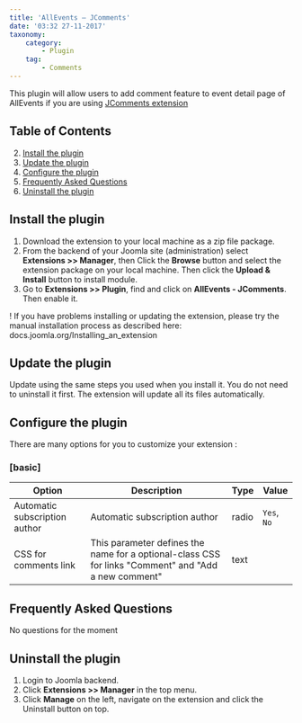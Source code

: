 ```yaml
---
title: 'AllEvents – JComments'
date: '03:32 27-11-2017'
taxonomy:
    category:
        - Plugin
    tag:
        - Comments
---
```


This plugin will allow users to add comment feature to event detail page of AllEvents if you are using [JComments extension](http://extensions.joomla.org/extensions/contacts-and-feedback/articles-comments/9985)

## Table of Contents
2. [Install the plugin](#install-the-plugin)
3. [Update the plugin](#update-the-plugin)
4. [Configure the plugin](#configure-the-plugin)
5. [Frequently Asked Questions](#frequently-asked-questions)
6. [Uninstall the plugin](#uninstall-the-plugin)
  
## Install the plugin
1. Download the extension to your local machine as a zip file package.
2. From the backend of your Joomla site (administration) select **Extensions >> Manager**, then Click the <b>Browse</b> button and select the extension package on your local machine. Then click the **Upload & Install** button to install module.
3. Go to **Extensions >> Plugin**, find and click on **AllEvents - JComments**. Then enable it.

! If you have problems installing or updating the extension, please try the manual installation process as described here: docs.joomla.org/Installing_an_extension

## Update the plugin
Update using the same steps you used when you install it. You do not need to uninstall it first. The extension will update all its files automatically.

## Configure the plugin
There are many options for you to customize your extension :
### [basic]
             
| Option | Description | Type | Value |
| ------ | ----------- | ---- | ----- |
|  Automatic subscription author | Automatic subscription author | radio | `Yes`, `No`|
|  CSS for comments link | This parameter defines the name for a optional-class CSS for links "Comment" and "Add a new comment" | text | |


## Frequently Asked Questions
No questions for the moment

## Uninstall the plugin
1. Login to Joomla backend.
2. Click **Extensions >> Manager** in the top menu.
3. Click **Manage** on the left, navigate on the extension and click the Uninstall button on top.
